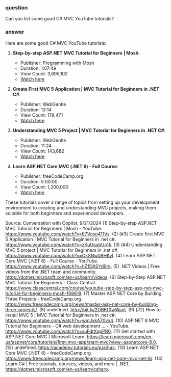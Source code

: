 ### question
Can you list some good C# MVC YouTube tutorials?

### answer
Here are some good C# MVC YouTube tutorials:

1. **Step-by-step ASP.NET MVC Tutorial for Beginners | Mosh**:
   - Publisher: Programming with Mosh
   - Duration: 1:07:49
   - View Count: 3,605,102
   - [Watch here](https://www.youtube.com/watch?v=E7Voso411Vs)

2. **Create First MVC 5 Application | MVC Tutorial for Beginners in .NET C#**:
   - Publisher: WebGentle
   - Duration: 13:14
   - View Count: 178,471
   - [Watch here](https://www.youtube.com/watch?v=zKuUsubUo1k)

3. **Understanding MVC 5 Project | MVC Tutorial for Beginners in .NET C#**:
   - Publisher: WebGentle
   - Duration: 11:24
   - View Count: 143,682
   - [Watch here](https://www.youtube.com/watch?v=OkSNw08HKyI)

4. **Learn ASP.NET Core MVC (.NET 6) - Full Course**:
   - Publisher: freeCodeCamp.org
   - Duration: 5:00:00
   - View Count: 1,200,000
   - [Watch here](https://www.youtube.com/watch?v=hZ1DASYd9rk)

These tutorials cover a range of topics from setting up your development environment to creating and understanding MVC projects, making them suitable for both beginners and experienced developers.

Source: Conversation with Copilot, 9/21/2024
(1) Step-by-step ASP.NET MVC Tutorial for Beginners | Mosh - YouTube. https://www.youtube.com/watch?v=E7Voso411Vs.
(2) (#3) Create first MVC 5 Application | MVC Tutorial for Beginners in .net c#. https://www.youtube.com/watch?v=zKuUsubUo1k.
(3) (#4) Understanding MVC 5 project | MVC Tutorial for Beginners in .net c#. https://www.youtube.com/watch?v=OkSNw08HKyI.
(4) Learn ASP.NET Core MVC (.NET 6) - Full Course - YouTube. https://www.youtube.com/watch?v=hZ1DASYd9rk.
(5) .NET Videos | Free videos from the .NET team and community. https://dotnet.microsoft.com/en-us/learn/videos.
(6) Step-by-Step ASP.NET MVC Tutorial for Beginners - Class Central. https://www.classcentral.com/course/youtube-step-by-step-asp-net-mvc-tutorial-for-beginners-mosh-108619.
(7) Master ASP.NET Core by Building Three Projects - freeCodeCamp.org. https://www.freecodecamp.org/news/master-asp-net-core-by-building-three-projects/.
(8) undefined. http://bit.ly/2OBKf0wWant.
(9) (#2) How to install MVC 5 | MVC Tutorial for Beginners in .net c#. https://www.youtube.com/watch?v=wmJxkA70vx4.
(10) ASP.NET 8 MVC Tutorial for Beginners - C# web development ... - YouTube. https://www.youtube.com/watch?v=xuFdrXqpPB0.
(11) Get started with ASP.NET Core MVC | Microsoft Learn. https://learn.microsoft.com/en-us/aspnet/core/tutorials/first-mvc-app/start-mvc?view=aspnetcore-8.0.
(12) undefined. https://academy.tutorials.eu/p/all-ac.
(13) Learn ASP.NET Core MVC (.NET 6) - freeCodeCamp.org. https://www.freecodecamp.org/news/learn-asp-net-core-mvc-net-6/.
(14) Learn C# | Free tutorials, courses, videos, and more | .NET. https://dotnet.microsoft.com/en-us/learn/csharp.
